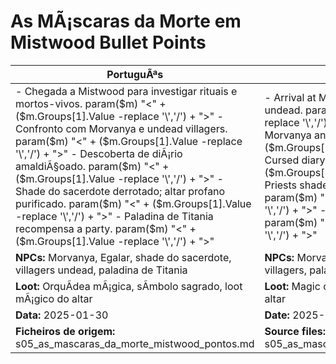 ﻿# As MÃ¡scaras da Morte em Mistwood  Bullet Points

| PortuguÃªs                                                                                                                                                                                                                                                         | English                                                                                                                                                                                                                                            |
| ----------------------------------------------------------------------------------------------------------------------------------------------------------------------------------------------------------------------------------------------------------------- | -------------------------------------------------------------------------------------------------------------------------------------------------------------------------------------------------------------------------------------------------- |
| - Chegada a Mistwood para investigar rituais e mortos-vivos. param($m) "<" + ($m.Groups[1].Value -replace '\\','/') + ">" - Confronto com Morvanya e undead villagers. param($m) "<" + ($m.Groups[1].Value -replace '\\','/') + ">" - Descoberta de diÃ¡rio amaldiÃ§oado. param($m) "<" + ($m.Groups[1].Value -replace '\\','/') + ">" - Shade do sacerdote derrotado; altar profano purificado. param($m) "<" + ($m.Groups[1].Value -replace '\\','/') + ">" - Paladina de Titania recompensa a party. param($m) "<" + ($m.Groups[1].Value -replace '\\','/') + ">"  | - Arrival at Mistwood to investigate rituals and undead. param($m) "<" + ($m.Groups[1].Value -replace '\\','/') + ">" - Confrontation with Morvanya and undead villagers. param($m) "<" + ($m.Groups[1].Value -replace '\\','/') + ">" - Cursed diary discovered. param($m) "<" + ($m.Groups[1].Value -replace '\\','/') + ">" - Priests shade defeated; profane altar cleansed. param($m) "<" + ($m.Groups[1].Value -replace '\\','/') + ">" - Paladin of Titania rewards the party. param($m) "<" + ($m.Groups[1].Value -replace '\\','/') + ">"  |
| **NPCs:** Morvanya, Egalar, shade do sacerdote, villagers undead, paladina de Titania                                                                                                                                                                             | **NPCs:** Morvanya, Egalar, priests shade, undead villagers, paladin of Titania                                                                                                                                                                   |
| **Loot:** OrquÃ­dea mÃ¡gica, sÃ­mbolo sagrado, loot mÃ¡gico do altar                                                                                                                                                                                                  | **Loot:** Magic orchid, holy symbol, magical loot from altar                                                                                                                                                                                       |
| **Data:** 2025-01-30                                                                                                                                                                                                                                              | **Date:** 2025-01-30                                                                                                                                                                                                                               |
| **Ficheiros de origem:** s05_as_mascaras_da_morte_mistwood_pontos.md                                                                                                                                                                                              | **Source files:** s05_as_mascaras_da_morte_mistwood_pontos.md                                                                                                                                                                                      |

























